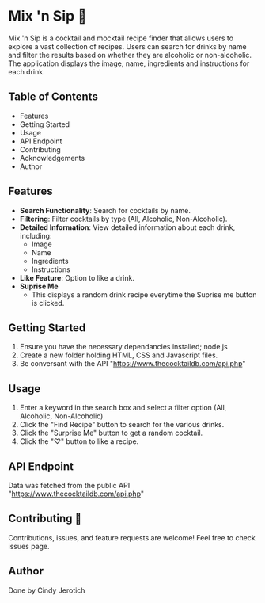 # Mix 'n Sip 🍹

Mix 'n Sip is a cocktail and mocktail recipe finder that allows users to explore a vast collection of recipes. Users can search for drinks by name and filter the results based on whether they are alcoholic or non-alcoholic. The application displays the image, name, ingredients and instructions for each drink.

## Table of Contents
- Features
- Getting Started
- Usage
- API Endpoint
- Contributing
- Acknowledgements
- Author

## Features 
- **Search Functionality**: Search for cocktails by name.
- **Filtering**: Filter cocktails by type (All, Alcoholic, Non-Alcoholic).
- **Detailed Information**: View detailed information about each drink, including:
  - Image
  - Name
  - Ingredients
  - Instructions
- **Like Feature**: Option to like a drink.
- **Suprise Me**
  - This displays a random drink recipe everytime the Suprise me button is clicked.

## Getting Started
1. Ensure you have the necessary dependancies installed; node.js
2. Create a new folder holding HTML, CSS and Javascript files.
3. Be conversant with the API "https://www.thecocktaildb.com/api.php" 

## Usage 
1. Enter a keyword in the search box and select a filter option (All, Alcoholic, Non-Alcoholic)
2. Click the "Find Recipe" button to search for the various drinks.
3. Click the "Surprise Me" button to get a random cocktail.
4. Click the "♡" button to like a recipe.

## API Endpoint
Data was fetched from the public API "https://www.thecocktaildb.com/api.php"

## Contributing 🤝
Contributions, issues, and feature requests are welcome! Feel free to check issues page.

## Author
Done by Cindy Jerotich
